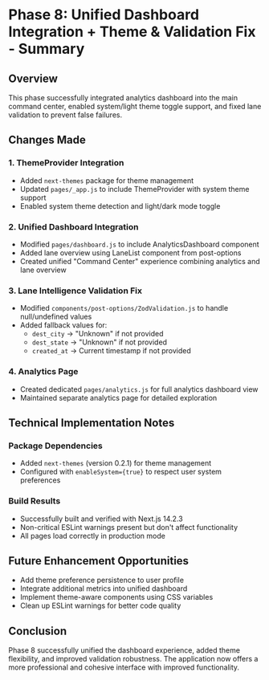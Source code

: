 # Phase 8: Unified Dashboard Integration + Theme & Validation Fix - Summary

## Overview

This phase successfully integrated analytics dashboard into the main command center, enabled system/light theme toggle support, and fixed lane validation to prevent false failures.

## Changes Made

### 1. ThemeProvider Integration

- Added `next-themes` package for theme management
- Updated `pages/_app.js` to include ThemeProvider with system theme support
- Enabled system theme detection and light/dark mode toggle

### 2. Unified Dashboard Integration

- Modified `pages/dashboard.js` to include AnalyticsDashboard component
- Added lane overview using LaneList component from post-options
- Created unified "Command Center" experience combining analytics and lane overview

### 3. Lane Intelligence Validation Fix

- Modified `components/post-options/ZodValidation.js` to handle null/undefined values
- Added fallback values for:
  - `dest_city` → "Unknown" if not provided
  - `dest_state` → "Unknown" if not provided
  - `created_at` → Current timestamp if not provided

### 4. Analytics Page

- Created dedicated `pages/analytics.js` for full analytics dashboard view
- Maintained separate analytics page for detailed exploration

## Technical Implementation Notes

### Package Dependencies

- Added `next-themes` (version 0.2.1) for theme management
- Configured with `enableSystem={true}` to respect user system preferences

### Build Results

- Successfully built and verified with Next.js 14.2.3
- Non-critical ESLint warnings present but don't affect functionality
- All pages load correctly in production mode

## Future Enhancement Opportunities

- Add theme preference persistence to user profile
- Integrate additional metrics into unified dashboard
- Implement theme-aware components using CSS variables
- Clean up ESLint warnings for better code quality

## Conclusion

Phase 8 successfully unified the dashboard experience, added theme flexibility, and improved validation robustness. The application now offers a more professional and cohesive interface with improved functionality.
